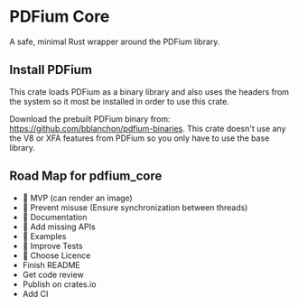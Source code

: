 # PDFium Core
A safe, minimal Rust wrapper around the PDFium library.

## Install PDFium

This crate loads PDFium as a binary library and also uses the headers from the system so it most be installed in order to use this crate.

Download the prebuilt PDFium binary from: https://github.com/bblanchon/pdfium-binaries.
This crate doesn't use any the V8 or XFA features from PDFium so you only have to use the base library.

## Road Map for pdfium_core

- 🚀 MVP (can render an image)
- 🚀 Prevent misuse (Ensure synchronization between threads)
- 🚀 Documentation
- 🚀 Add missing APIs
- 🚀 Examples
- 🚀 Improve Tests
- 🚀 Choose Licence
- Finish README
- Get code review
- Publish on crates.io
- Add CI

